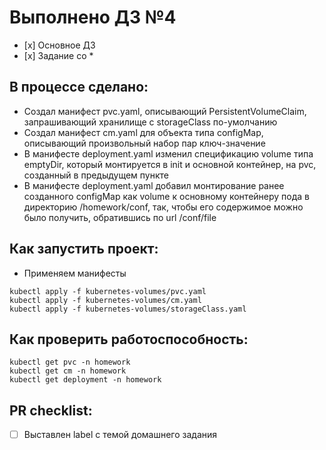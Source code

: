 # Выполнено ДЗ №4

 - [х] Основное ДЗ
 - [х] Задание со *

## В процессе сделано:
- Создал манифест pvc.yaml, описывающий PersistentVolumeClaim, запрашивающий хранилище с storageClass по-умолчанию
- Создал манифест cm.yaml для объекта типа configMap, описывающий произвольный набор пар ключ-значение
- В манифесте deployment.yaml изменил спецификацию volume типа emptyDir, который монтируется в init и основной контейнер, на pvc, созданный в предыдущем пункте
- В манифесте deployment.yaml добавил монтирование ранее созданного configMap как volume к основному контейнеру пода в директорию /homework/conf, так, чтобы его содержимое можно было получить, обратившись по url /conf/file 

## Как запустить проект:
 - Применяем манифесты
```
kubectl apply -f kubernetes-volumes/pvc.yaml
kubectl apply -f kubernetes-volumes/cm.yaml
kubectl apply -f kubernetes-volumes/storageClass.yaml
```
## Как проверить работоспособность:
```
kubectl get pvc -n homework
kubectl get cm -n homework
kubectl get deployment -n homework
```

## PR checklist:
 - [ ] Выставлен label с темой домашнего задания
